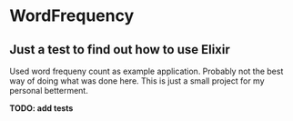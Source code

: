 # WordFrequency

## Just a test to find out how to use Elixir
Used word frequeny count as example application. Probably not the best way of doing what was done here. This is just a small project for my personal betterment.

**TODO: add tests**


